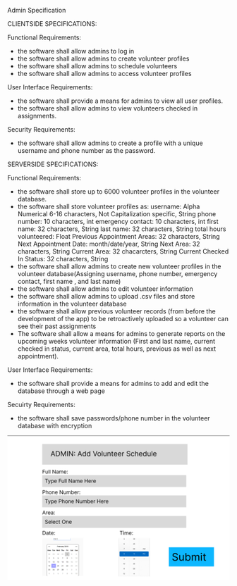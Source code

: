 Admin Specification

CLIENTSIDE SPECIFICATIONS:

Functional Requirements:
- the software shall allow admins to log in
- the software shall allow admins to create volunteer profiles
- the software shall allow admins to schedule volunteers
- the software shall allow admins to access volunteer profiles

User Interface Requirements:
- the software shall provide a means for admins to view all user profiles.
- the software shall allow admins to view volunteers checked in assignments.

Security Requirements:
- the software shall allow admins to create a profile with a unique username and phone number as the password.


SERVERSIDE SPECIFICATIONS:

Functional Requirements:
- the software shall store up to 6000 volunteer profiles in the volunteer database.
- the software shall store volunteer profiles as: 
    username: Alpha Numerical 6-16 characters, Not Capitalization specific, String
    phone number: 10 characters, int
    emergency contact: 10 characters, int
    first name: 32 characters, String
    last name: 32 characters, String
    total hours volunteered: Float
    Previous Appointment Areas: 32 characters, String
    Next Appointment Date: month/date/year, String
    Next Area: 32 characters, String
    Current Area: 32 chacarcters, String
    Current Checked In Status: 32 characters, String
- the software shall allow admins to create new volunteer profiles in the volunteer database(Assigning username, phone number, emergency contact, first name , and last name)
- the software shall allow admins to edit volunteer information
- the software shall allow admins to upload .csv files and store information in the volunteer database
- the software shall allow previous volunteer records (from before the development of the app) to be retroactively uploaded so a volunteer can see their past assignments
- The software shall allow a means for admins to generate reports on the upcoming weeks volunteer information (First and last name, current checked in status, current area, total hours, previous as well as next appointment).

User Interface Requirements:
- the software shall provide a means for admins to add and edit the database through a web page

Secuirty Requirements:
- the software shall save passwords/phone number in the volunteer database with encryption

![Admin](image.png)


